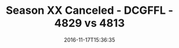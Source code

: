 ---
title: Season XX Canceled - DCGFFL - 4829 vs 4813
teams_score:
- team: 4829
  score: 28
- team: 4813
  score: 20
mvp: M. Patrie (Vegas), A. Robbins (Charcoal)
game-ball: J. Bain (Vegas), M. Weir (Charcoal)
season: 13
week:
date: '2016-11-17T15:36:35'
pageid: season-13-playoffs-november-13-2016-4829-vs-4813
---